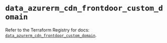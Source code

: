 # `data_azurerm_cdn_frontdoor_custom_domain`

Refer to the Terraform Registry for docs: [`data_azurerm_cdn_frontdoor_custom_domain`](https://registry.terraform.io/providers/hashicorp/azurerm/3.87.0/docs/data-sources/cdn_frontdoor_custom_domain).
